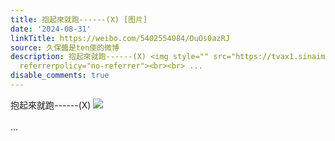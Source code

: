 ```yaml
---
title: 抱起來就跑------(X) [图片]
date: '2024-08-31'
linkTitle: https://weibo.com/5402554084/OuOs0azRJ
source: 久保醬是ten使的微博
description: 抱起來就跑------(X) <img style="" src="https://tvax1.sinaimg.cn/large/005TCz76gy1ht71d5j97jj30u0140gsd.jpg"
  referrerpolicy="no-referrer"><br><br> ...
disable_comments: true
---
```

抱起來就跑------(X) <img style="" src="https://tvax1.sinaimg.cn/large/005TCz76gy1ht71d5j97jj30u0140gsd.jpg" referrerpolicy="no-referrer"><br><br> ...